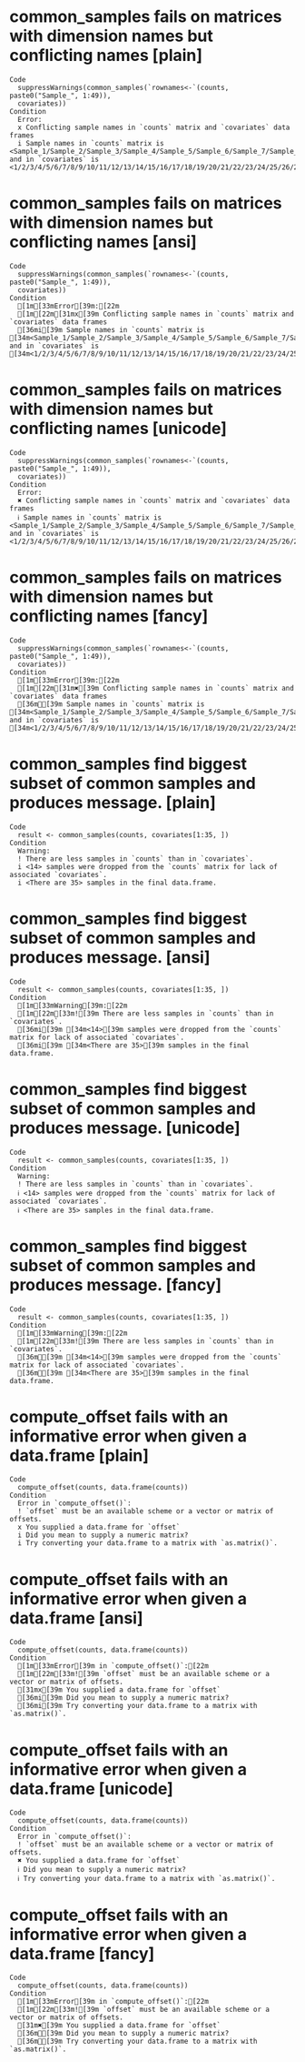 # common_samples fails on matrices with dimension names but conflicting names [plain]

    Code
      suppressWarnings(common_samples(`rownames<-`(counts, paste0("Sample_", 1:49)),
      covariates))
    Condition
      Error:
      x Conflicting sample names in `counts` matrix and `covariates` data frames
      i Sample names in `counts` matrix is <Sample_1/Sample_2/Sample_3/Sample_4/Sample_5/Sample_6/Sample_7/Sample_8/Sample_9/Sample_10/Sample_11/Sample_12/Sample_13/Sample_14/Sample_15/Sample_16/Sample_17/Sample_18/Sample_19/Sample_20/Sample_21/Sample_22/Sample_23/Sample_24/Sample_25/Sample_26/Sample_27/Sample_28/Sample_29/Sample_30/Sample_31/Sample_32/Sample_33/Sample_34/Sample_35/Sample_36/Sample_37/Sample_38/Sample_39/Sample_40/Sample_41/Sample_42/Sample_43/Sample_44/Sample_45/Sample_46/Sample_47/Sample_48/Sample_49> and in `covariates` is <1/2/3/4/5/6/7/8/9/10/11/12/13/14/15/16/17/18/19/20/21/22/23/24/25/26/27/28/29/30/31/32/33/34/35/36/37/38/39/40/41/42/43/44/45/46/47/48/49>.

# common_samples fails on matrices with dimension names but conflicting names [ansi]

    Code
      suppressWarnings(common_samples(`rownames<-`(counts, paste0("Sample_", 1:49)),
      covariates))
    Condition
      [1m[33mError[39m:[22m
      [1m[22m[31mx[39m Conflicting sample names in `counts` matrix and `covariates` data frames
      [36mi[39m Sample names in `counts` matrix is [34m<Sample_1/Sample_2/Sample_3/Sample_4/Sample_5/Sample_6/Sample_7/Sample_8/Sample_9/Sample_10/Sample_11/Sample_12/Sample_13/Sample_14/Sample_15/Sample_16/Sample_17/Sample_18/Sample_19/Sample_20/Sample_21/Sample_22/Sample_23/Sample_24/Sample_25/Sample_26/Sample_27/Sample_28/Sample_29/Sample_30/Sample_31/Sample_32/Sample_33/Sample_34/Sample_35/Sample_36/Sample_37/Sample_38/Sample_39/Sample_40/Sample_41/Sample_42/Sample_43/Sample_44/Sample_45/Sample_46/Sample_47/Sample_48/Sample_49>[39m and in `covariates` is [34m<1/2/3/4/5/6/7/8/9/10/11/12/13/14/15/16/17/18/19/20/21/22/23/24/25/26/27/28/29/30/31/32/33/34/35/36/37/38/39/40/41/42/43/44/45/46/47/48/49>[39m.

# common_samples fails on matrices with dimension names but conflicting names [unicode]

    Code
      suppressWarnings(common_samples(`rownames<-`(counts, paste0("Sample_", 1:49)),
      covariates))
    Condition
      Error:
      ✖ Conflicting sample names in `counts` matrix and `covariates` data frames
      ℹ Sample names in `counts` matrix is <Sample_1/Sample_2/Sample_3/Sample_4/Sample_5/Sample_6/Sample_7/Sample_8/Sample_9/Sample_10/Sample_11/Sample_12/Sample_13/Sample_14/Sample_15/Sample_16/Sample_17/Sample_18/Sample_19/Sample_20/Sample_21/Sample_22/Sample_23/Sample_24/Sample_25/Sample_26/Sample_27/Sample_28/Sample_29/Sample_30/Sample_31/Sample_32/Sample_33/Sample_34/Sample_35/Sample_36/Sample_37/Sample_38/Sample_39/Sample_40/Sample_41/Sample_42/Sample_43/Sample_44/Sample_45/Sample_46/Sample_47/Sample_48/Sample_49> and in `covariates` is <1/2/3/4/5/6/7/8/9/10/11/12/13/14/15/16/17/18/19/20/21/22/23/24/25/26/27/28/29/30/31/32/33/34/35/36/37/38/39/40/41/42/43/44/45/46/47/48/49>.

# common_samples fails on matrices with dimension names but conflicting names [fancy]

    Code
      suppressWarnings(common_samples(`rownames<-`(counts, paste0("Sample_", 1:49)),
      covariates))
    Condition
      [1m[33mError[39m:[22m
      [1m[22m[31m✖[39m Conflicting sample names in `counts` matrix and `covariates` data frames
      [36mℹ[39m Sample names in `counts` matrix is [34m<Sample_1/Sample_2/Sample_3/Sample_4/Sample_5/Sample_6/Sample_7/Sample_8/Sample_9/Sample_10/Sample_11/Sample_12/Sample_13/Sample_14/Sample_15/Sample_16/Sample_17/Sample_18/Sample_19/Sample_20/Sample_21/Sample_22/Sample_23/Sample_24/Sample_25/Sample_26/Sample_27/Sample_28/Sample_29/Sample_30/Sample_31/Sample_32/Sample_33/Sample_34/Sample_35/Sample_36/Sample_37/Sample_38/Sample_39/Sample_40/Sample_41/Sample_42/Sample_43/Sample_44/Sample_45/Sample_46/Sample_47/Sample_48/Sample_49>[39m and in `covariates` is [34m<1/2/3/4/5/6/7/8/9/10/11/12/13/14/15/16/17/18/19/20/21/22/23/24/25/26/27/28/29/30/31/32/33/34/35/36/37/38/39/40/41/42/43/44/45/46/47/48/49>[39m.

# common_samples find biggest subset of common samples and produces message. [plain]

    Code
      result <- common_samples(counts, covariates[1:35, ])
    Condition
      Warning:
      ! There are less samples in `counts` than in `covariates`.
      i <14> samples were dropped from the `counts` matrix for lack of associated `covariates`.
      i <There are 35> samples in the final data.frame.

# common_samples find biggest subset of common samples and produces message. [ansi]

    Code
      result <- common_samples(counts, covariates[1:35, ])
    Condition
      [1m[33mWarning[39m:[22m
      [1m[22m[33m![39m There are less samples in `counts` than in `covariates`.
      [36mi[39m [34m<14>[39m samples were dropped from the `counts` matrix for lack of associated `covariates`.
      [36mi[39m [34m<There are 35>[39m samples in the final data.frame.

# common_samples find biggest subset of common samples and produces message. [unicode]

    Code
      result <- common_samples(counts, covariates[1:35, ])
    Condition
      Warning:
      ! There are less samples in `counts` than in `covariates`.
      ℹ <14> samples were dropped from the `counts` matrix for lack of associated `covariates`.
      ℹ <There are 35> samples in the final data.frame.

# common_samples find biggest subset of common samples and produces message. [fancy]

    Code
      result <- common_samples(counts, covariates[1:35, ])
    Condition
      [1m[33mWarning[39m:[22m
      [1m[22m[33m![39m There are less samples in `counts` than in `covariates`.
      [36mℹ[39m [34m<14>[39m samples were dropped from the `counts` matrix for lack of associated `covariates`.
      [36mℹ[39m [34m<There are 35>[39m samples in the final data.frame.

# compute_offset fails with an informative error when given a data.frame [plain]

    Code
      compute_offset(counts, data.frame(counts))
    Condition
      Error in `compute_offset()`:
      ! `offset` must be an available scheme or a vector or matrix of offsets.
      x You supplied a data.frame for `offset`
      i Did you mean to supply a numeric matrix?
      i Try converting your data.frame to a matrix with `as.matrix()`.

# compute_offset fails with an informative error when given a data.frame [ansi]

    Code
      compute_offset(counts, data.frame(counts))
    Condition
      [1m[33mError[39m in `compute_offset()`:[22m
      [1m[22m[33m![39m `offset` must be an available scheme or a vector or matrix of offsets.
      [31mx[39m You supplied a data.frame for `offset`
      [36mi[39m Did you mean to supply a numeric matrix?
      [36mi[39m Try converting your data.frame to a matrix with `as.matrix()`.

# compute_offset fails with an informative error when given a data.frame [unicode]

    Code
      compute_offset(counts, data.frame(counts))
    Condition
      Error in `compute_offset()`:
      ! `offset` must be an available scheme or a vector or matrix of offsets.
      ✖ You supplied a data.frame for `offset`
      ℹ Did you mean to supply a numeric matrix?
      ℹ Try converting your data.frame to a matrix with `as.matrix()`.

# compute_offset fails with an informative error when given a data.frame [fancy]

    Code
      compute_offset(counts, data.frame(counts))
    Condition
      [1m[33mError[39m in `compute_offset()`:[22m
      [1m[22m[33m![39m `offset` must be an available scheme or a vector or matrix of offsets.
      [31m✖[39m You supplied a data.frame for `offset`
      [36mℹ[39m Did you mean to supply a numeric matrix?
      [36mℹ[39m Try converting your data.frame to a matrix with `as.matrix()`.

